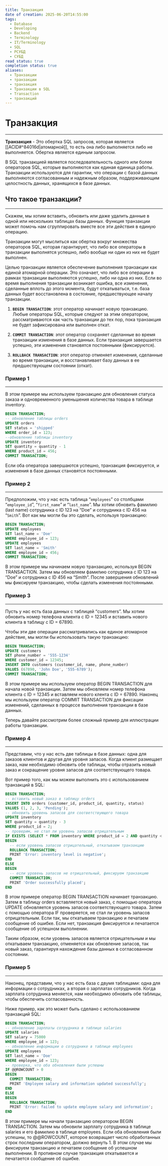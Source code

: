 ```yaml
---
title: Транзакция
date of creation: 2025-06-20T14:55:00
tags:
  - Database
  - Developing
  - Backend
  - Terminology
  - IT/Terminology
  - SQL
  - РСУБД
  - СУБД
read status: true
completion status: true
aliases:
  - Транзакции
  - транзакции
  - транзакция
  - Транзакции в SQL
  - Transaction
  - транзакций
---
```

# Транзакция
---

**Транзакция** - Это обертка SQL запросов, которая является [[ACID#^84016d|атомарной]], то есть она либо выполняется либо не выполняется. Обертка является единым запросом.

В SQL транзакцией является последовательность одного или более операторов SQL, которые выполняются как единая единица работы. Транзакции используются для гарантии, что операции с базой данных выполняются согласованным и надежным образом, поддерживающим целостность данных, хранящихся в базе данных.


## Что такое транзакции?
---

Скажем, мы хотим вставить, обновить или даже удалить данные в одной или нескольких таблицах базы данных. Функция транзакции может помочь нам сгруппировать вместе все эти действия в единую операцию.

Транзакции могут мыслиться как обертка вокруг множества операторов SQL, которая гарантирует, что либо все операторы в транзакции выполнятся успешно, либо вообще ни один из них не будет выполнен.

Целью транзакции является обеспечение выполнения транзакции как единой атомарной операции. Это означает, что либо все операции в рамках транзакции выполняются успешно, либо ни одна из них. Если во время выполнения транзакции возникает ошибка, все изменения, сделанные вплоть до этого момента, будут откатываться, т.е. база данных будет восстановлена в состояние, предшествующее началу транзакции.


1. **`BEGIN TRANSACTION`**: этот оператор начинает новую транзакцию. Любые операторы SQL, которые следуют за этим оператором, рассматриваются как часть транзакции до тех пор, пока транзакция не будет зафиксирована или выполнен откат.
  
2. **`COMMIT TRANSACTION`**: этот оператор сохраняет сделанные во время транзакции изменения в базе данных. Если транзакция завершается успешно, эти изменения становятся постоянными (фиксируются).
  
3. **`ROLLBACK TRANSACTION`**: этот оператор отменяет изменения, сделанные во время транзакции, и восстанавливает базу данных в ее предшествующем состоянии (откат).


### Пример 1
---

В этом примере мы используем транзакцию для обновления статуса заказа и одновременного уменьшения количества товара в таблице inventory.

```sql
BEGIN TRANSACTION;
-- обновление таблицы orders
UPDATE orders 
SET status = 'shipped' 
WHERE order_id = 123;
--обновление таблицы inventory
UPDATE inventory 
SET quantity = quantity - 1 
WHERE product_id = 456;
COMMIT TRANSACTION;
```
Если оба оператора завершаются успешно, транзакция фиксируется, и изменения в базе данных становятся постоянными.


### Пример 2
---

Предположим, что у нас есть таблица “`employees`” со столбцами “`employee_id`”, “`first_name`” и “`last_name`”. Мы хотим обновить фамилию (last name) сотрудника с ID 123 на “Doe” и сотрудника с ID 456 на “`Smith`”. Вот как мы могли бы это сделать, используя транзакцию:

```sql
BEGIN TRANSACTION;
UPDATE employees
SET last_name = 'Doe'
WHERE employee_id = 123;
UPDATE employees
SET last_name = 'Smith'
WHERE employee_id = 456;
COMMIT TRANSACTION;
```

В этом примере мы начинаем новую транзакцию, используя BEGIN TRANSACTION. Затем мы обновляем фамилию сотрудника с ID 123 на “Doe” и сотрудника с ID 456 на “Smith”. После завершения обновлений мы фиксируем транзакцию, чтобы сделать изменения постоянными.


### Пример 3
---

Пусть у нас есть база данных с таблицей “customers”. Мы хотим обновить номер телефона клиента с ID = 12345 и вставить нового клиента в таблицу с ID = 67890.

Чтобы эти две операции рассматривались как единое атомарное действие, мы могли бы использовать такую транзакцию:

```sql
BEGIN TRANSACTION;
UPDATE customers
SET phone_number = '555-1234'
WHERE customer_id = 12345;
INSERT INTO customers (customer_id, name, phone_number)
VALUES (67890, 'John Doe', '555-6789');
COMMIT TRANSACTION;
```

В этом примере мы используем оператор BEGIN TRANSACTION для начала новой транзакции. Затем мы обновляем номер телефона клиента с ID = 12345 и вставляем нового клента с ID = 67890. Наконец мы используем оператор COMMIT TRANSACTION для фиксации изменений, сделанных в процессе выполнения транзакции в базе данных.

Теперь давайте рассмотрим более сложный пример для иллюстрации работы транзакции.


### Пример 4
---

Представим, что у нас есть две таблицы в базе данных: одна для заказов клиентов и другая для уровня запасов. Когда клиент размещает заказ, нам необходимо обновить обе таблицы, чтобы отразить новый заказ и сокращение уровня запасов для соответствующего товара.  
  
Вот пример того, как мы можем выполнить это с использованием транзакций в SQL:

```sql
BEGIN TRANSACTION;
-- вставить новый заказ в таблицу orders
INSERT INTO orders (customer_id, product_id, quantity, status)
VALUES (1, 2, 3, 'Pending');
-- обновить уровень запасов для соответствующего товара
UPDATE inventory
SET quantity = quantity - 3
WHERE product_id = 2;
-- проверим, не стал ли уровень запасов отрицательным
IF EXISTS (SELECT * FROM inventory WHERE product_id = 2 AND quantity < 0)
BEGIN
  -- если уровень запасов отрицательный, откатываем транзакцию
  ROLLBACK TRANSACTION;
  PRINT 'Error: inventory level is negative';
END
ELSE
BEGIN
  -- если уровень запасов не отрицательный, фиксируем транзакцию
  COMMIT TRANSACTION;
  PRINT 'Order successfully placed';
END
```
В этом примере оператор BEGIN TRANSACTION начинает транзакцию. Затем в таблицу orders вставляется новый заказ, с помощью оператора UPDATE обновляется уровень запасов соответствующего товара. Затем с помощью оператора IF проверяется, не стал ли уровень запасов отрицательным. Если так, мы откатываем транзакцию и печатаем сообщение об ошибке. Если нет, транзакция фиксируется и печатается сообщение об успешном выполнении.  
  
Таким образом, если уровень запасов является отрицательным и мы откатываем транзакцию, отменяется как обновление запасов, так новый заказ, гарантируя нахождение базы данных в согласованном состоянии.


### Пример 5
---

Наконец, представим, что у нас есть база с двумя таблицами: одна для информации о сотрудниках, а вторая о зарплатах сотрудников. Когда зарплата сотрудника меняется, нам необходимо обновить обе таблицы, чтобы обеспечить согласованность.  
  
Ниже пример, как это может быть сделано с использованием транзакций SQL:

```sql
BEGIN TRANSACTION;
-- обновление зарплаты сотрудника в таблице salaries
UPDATE salaries
SET salary = 75000
WHERE employee_id = 123;
-- обновление информации о сотруднике в таблице employees
UPDATE employees
SET last_name = 'Doe'
WHERE employee_id = 123;
-- проверка, что оба обновления были успешны
IF @@ROWCOUNT > 0
BEGIN
  COMMIT TRANSACTION;
  PRINT 'Employee salary and information updated successfully';
END
ELSE
BEGIN
  ROLLBACK TRANSACTION;
  PRINT 'Error: failed to update employee salary and information';
END
```

В этом примере мы начали транзакцию оператором BEGIN TRANSACTION. Затем мы обновили зарплату сотрудника в таблице salaries и его фамилию в таблице employees. Если оба обновления были успешны, то @@ROWCOUNT, которое возвращает число обработанных строк последним оператором, должно вернуть 1. В этом случае мы фиксируем транзакцию и печатаем сообщение об успешном выполнении. В противном случае транзакция откатывается и печатается сообщение об ошибке.
